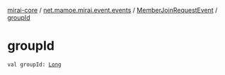 [mirai-core](../../index.md) / [net.mamoe.mirai.event.events](../index.md) / [MemberJoinRequestEvent](index.md) / [groupId](./group-id.md)

# groupId

`val groupId: `[`Long`](https://kotlinlang.org/api/latest/jvm/stdlib/kotlin/-long/index.html)